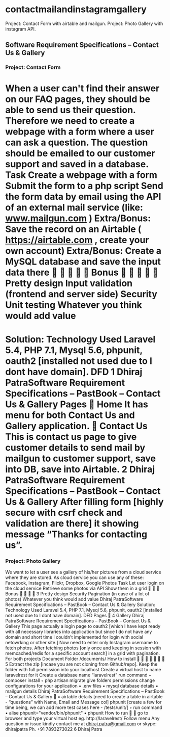 # contactmailandinstagramgallery
Project: Contact Form with airtable and mailgun. Project: Photo Gallery with instagram API.

## Software Requirement Specifications – Contact Us & Gallery

### Project: Contact Form

When a user can't find their answer on our FAQ pages, they should be able to send us their question.
Therefore we need to create a webpage with a form where a user can ask a question.
The question should be emailed to our customer support and saved in a database.
Task
Create a webpage with a form
Submit the form to a php script
Send the form data by email using the API of an external mail service (like:
www.mailgun.com )
Extra/Bonus: Save the record on an Airtable ( https://airtable.com , create your own
account)
Extra/Bonus: Create a MySQL database and save the input data there





Bonus





Pretty design
Input validation (frontend and server side)
Security
Unit testing
Whatever you think would add value
====================================================================
Solution:
Technology Used
Laravel 5.4, PHP 7.1, Mysql 5.6, phpunit, oauth2 [installed not used due to I dont have domain].
DFD
1
Dhiraj PatraSoftware Requirement Specifications – PastBook – Contact Us & Gallery
Pages
 Home
It has menu for both Contact Us and Gallery application.

Contact Us
This is contact us page to give customer details to send mail by mailgun to customer support, save
into DB, save into Airtable.
2
Dhiraj PatraSoftware Requirement Specifications – PastBook – Contact Us & Gallery
After filling form [highly secure with csrf check and validation are there] it showing message
“Thanks for contacting us”.
======================================================================

### Project: Photo Gallery

We want to let a user see a gallery of his/her pictures from a cloud service where they are stored.
As cloud service you can use any of these: Facebook, Instagram, Flickr, Dropbox, Google Photos
Task
Let user login on the cloud service
Retrieve some photos via API
Show them in a grid



Bonus




3
Pretty design
Security
Pagination (in case of a lot of photos)
Whatever you think would add value
Dhiraj PatraSoftware Requirement Specifications – PastBook – Contact Us & Gallery
Solution:
Technology Used
Laravel 5.4, PHP 7.1, Mysql 5.6, phpunit, oauth2 [installed not used due to I dont have domain].
DFD
Pages

4
Gallery
Dhiraj PatraSoftware Requirement Specifications – PastBook – Contact Us & Gallery
This page actually a login page to oauth2 [which I have kept ready with all necessary libraries into
application but since I do not have any domain and short time I couldn’t implemented for login with
social netowrking or other site.]
Now need to enter only Instagram username to fetch photos.
After fetching photos [only once and keeping in session with memcached/redis for a specific
account search] in a grid with pagination.
For both projects
Document Folder
/documents/
How to install







5
Extract the zip [incase you are not cloning from Github/repo].
Keep the folder with full permission into your localhost
Create a virtual host to name laravelrest for it
Create a database name “laravelrest”
run command
◦ composer install
◦ php artisan migrate
give folders permissions
change configurations for your application
▪ .env files
▪ mysql database details
▪ mailgun details
Dhiraj PatraSoftware Requirement Specifications – PastBook – Contact Us & Gallery

▪ airtable details [need to create a table in airtable - “questions” with Name, Email and
Message col]
phpunit [create a few for time being, we can add more test cases here - /tests/unit/]
◦ run command
▪ alise phpunit="vendor/bin/phpunit"
▪ phpunit
How to run


go to browser and type your virtual host eg. http://laravelrest/
Follow menu
Any question or issue kindly contact me at dhiraj.patra@gmail.com or skype: dhirajpatra
Ph. +91 7893273022
6
Dhiraj Patra
